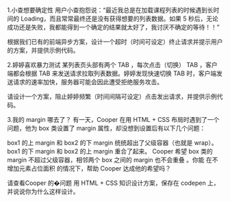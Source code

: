 1.小查想要确定性
用户小查抱怨说：“最近我总是在加载课程列表的时候遇到长时间的 Loading，而且常常最终还是没有获得想要的列表数据。如果 5 秒后，无论成功还是失败，我都能得到一个确定的结果就太好了，我讨厌不确定的等待！！”

根据我们已有的前端异步方案，设计一个超时（时间可设定）终止请求并提示用户的方案，并提供示例代码。

2.婷婷喜欢暴力测试
某列表页头部有两个 TAB ，每次点击（切换） TAB ，客户端都会根据 TAB 来发送请求拉取列表数据。婷婷发现快速切换 TAB 时，客户端发送请求的速率加快，服务器可能会因此遭受拒绝服务攻击。

请设计一个方案，阻止婷婷频繁（时间间隔可设定）点击发出请求，并提供示例代码。

3.我的 margin 哪去了？
有一天，Cooper 在用 HTML + CSS 布局时遇到了一个问题，他为 box 类设置了 margin 属性，却没想到设置后有以下几个问题：

box1 的上 margin 和 box2 的下 margin 统统超出了父级容器（也就是 wrap）。
box1 的下 margin 和 box2 的上 margin 重合了起来。
Cooper 希望 box 类的 margin 不超过父级容器，相邻两个 box 之间的 margin 也不会重叠 。你能 在不增加元素占位面积 的情况下，帮助 Cooper 达成他的希望吗？

请查看Cooper 的�问题 用 HTML + CSS 知识设计方案，保存在 codepen 上，并说说你为什么这样设计。